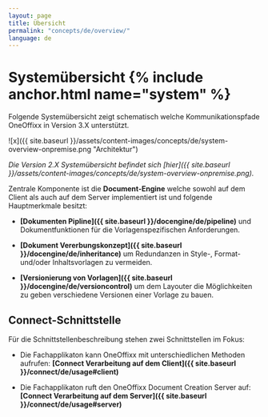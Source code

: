 ```yaml
---
layout: page
title: Übersicht
permalink: "concepts/de/overview/"
language: de
---
```


# Systemübersicht {% include anchor.html name="system" %}

Folgende Systemübersicht zeigt schematisch welche Kommunikationspfade OneOffixx in Version 3.X unterstützt. 

![x]({{ site.baseurl }}/assets/content-images/concepts/de/system-overview-onpremise.png "Architektur")

*Die Version 2.X Systemübersicht befindet sich [hier]({{ site.baseurl }}/assets/content-images/concepts/de/system-overview-onpremise.png).* 

Zentrale Komponente ist die __Document-Engine__ welche sowohl auf dem Client als auch auf dem Server implementiert ist und folgende Hauptmerkmale besitzt:

* __[Dokumenten Pipline]({{ site.baseurl }}/docengine/de/pipeline)__ und Dokumentfunktionen für die Vorlagenspezifischen Anforderungen. 

* __[Dokument Vererbungskonzept]({{ site.baseurl }}/docengine/de/inheritance)__ um Redundanzen in Style-, Format- und/oder Inhaltsvorlagen zu vermeiden.

*  __[Versionierung von Vorlagen]({{ site.baseurl }}/docengine/de/versioncontrol)__ um dem Layouter die Möglichkeiten zu geben verschiedene Versionen einer Vorlage zu bauen.


## Connect-Schnittstelle

Für die Schnittstellenbeschreibung stehen zwei Schnittstellen im Fokus:

* Die Fachapplikaton kann OneOffixx mit unterschiedlichen Methoden aufrufen: __[Connect Verarbeitung auf dem Client]({{ site.baseurl }}/connect/de/usage#client)__

* Die Fachapplikaton ruft den OneOffixx Document Creation Server auf: __[Connect Verarbeitung auf dem Server]({{ site.baseurl }}/connect/de/usage#server)__

